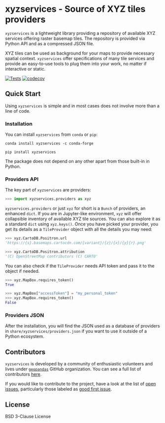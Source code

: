 # xyzservices - Source of XYZ tiles providers

`xyzservices` is a lightweight library providing a repository of available XYZ services
offering raster basemap tiles. The repository is provided via Python API and as a
compressed JSON file.

XYZ tiles can be used as background for your maps to provide necessary spatial context.
`xyzservices` offer specifications of many tile services and provide an easy-to-use
tools to plug them into your work, no matter if interactive or static.

[![Tests](https://github.com/geopandas/xyzservices/actions/workflows/tests.yaml/badge.svg)](https://github.com/geopandas/xyzservices/actions/workflows/tests.yaml) [![codecov](https://codecov.io/gh/geopandas/xyzservices/branch/main/graph/badge.svg?token=PBSZQA48GY)](https://codecov.io/gh/geopandas/xyzservices)

## Quick Start

Using `xyzservices` is simple and in most cases does not involve more than a line of
code.

### Installation

You can install `xyzservices` from `conda` or `pip`:

```shell
conda install xyzservices -c conda-forge
```

```shell
pip install xyzservices
```

The package does not depend on any other apart from those built-in in Python.

### Providers API

The key part of `xyzservices` are providers:

```py
>>> import xyzservices.providers as xyz
```

`xyzservices.providers` or just `xyz` for short is a `Bunch` of providers, an enhanced
`dict`. If you are in Jupyter-like environment, `xyz` will offer collapsible inventory
of available XYZ tile sources. You can also explore it as a standard `dict` using
`xyz.keys()`. Once you have picked your provider, you get its details as a
`TileProvider` object with all the details you may need:

```py
>>> xyz.CartoDB.Positron.url
'https://{s}.basemaps.cartocdn.com/{variant}/{z}/{x}/{y}{r}.png'

>>> xyz.CartoDB.Positron.attribution
'(C) OpenStreetMap contributors (C) CARTO'
```

You can also check if the `TileProvider` needs API token and pass it to the object if
needed.

```py
>>> xyz.MapBox.requires_token()
True

>>> xyz.MapBox["accessToken"] = "my_personal_token"
>>> xyz.MapBox.requires_token()
False
```

### Providers JSON

After the installation, you will find the JSON used as a database of providers in
`share/xyzservices/providers.json` if you want to use it outside of a Python ecosystem.

## Contributors

`xyzservices` is developed by a community of enthusiastic volunteers and lives under
[`geopandas`](https://github.com/geopandas) GitHub organization. You can see a full list
of contributors [here](https://github.com/geopandas/xyzservices/graphs/contributors).

If you would like to contribute to the project, have a look at the list of
[open issues](https://github.com/geopandas/contextily/issues), particularly those labeled as
[good first issue](https://github.com/geopandas/xyzservices/issues?q=is%3Aopen+is%3Aissue+label%3A%22good+first+issue%22).

## License

BSD 3-Clause License
